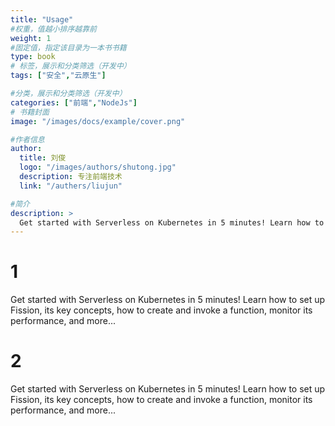```yaml
---
title: "Usage"
#权重，值越小排序越靠前
weight: 1
#固定值，指定该目录为一本书书籍
type: book
# 标签，展示和分类筛选（开发中）
tags: ["安全","云原生"]

#分类，展示和分类筛选（开发中）
categories: ["前端","NodeJs"]
# 书籍封面
image: "/images/docs/example/cover.png"

#作者信息
author:
  title: 刘俊
  logo: "/images/authors/shutong.jpg"
  description: 专注前端技术
  link: "/authers/liujun"

#简介
description: >
  Get started with Serverless on Kubernetes in 5 minutes! Learn how to set up Fission, its key concepts, how to create and invoke a function, monitor its performance, and more...
---
```

# 1
Get started with Serverless on Kubernetes in 5 minutes! Learn how to set up Fission, its key concepts, how to create and invoke a function, monitor its performance, and more...
# 2
Get started with Serverless on Kubernetes in 5 minutes! Learn how to set up Fission, its key concepts, how to create and invoke a function, monitor its performance, and more...
